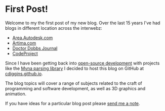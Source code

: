# First Post!

Welcome to my the first post of my new blog. Over the last 15 years I've had blogs in different location across the interwebz: 

* [Area.Autodesk.com](http://area.autodesk.com/author/christopher-diggins)
* [Artima.com](https://www.artima.com/weblogs/index.jsp?blogger=cdiggins)
* [Doctor Dobbs Journal](http://www.drdobbs.com/author/Christopher-Diggins)
* [CodeProject](https://www.codeproject.com/script/Articles/MemberArticles.aspx?amid=1295110)

Since I have been getting back into [open-source development](https://github.com/cdiggins) with projects like
the [Myna parsing library](https://github.com/cdiggins/myna-parser) I decided to host this blog on GitHub at [cdiggins.github.io](http://cdiggins.github.io). 

The blog topics will cover a range of subjects related to the craft of programming and software development, as well 
as 3D graphics and animation. 

If you have ideas for a particular blog post please [send me a note](mailto:cdiggins@gmail.com).
